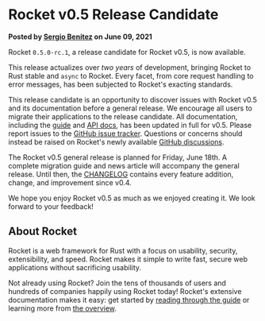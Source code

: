# Rocket v0.5 Release Candidate

<p class="metadata"><strong>
  Posted by <a href="https://sergio.bz">Sergio Benitez</a> on June 09, 2021
</strong></p>

Rocket `0.5.0-rc.1`, a release candidate for Rocket v0.5, is now available.

This release actualizes over _two years_ of development, bringing Rocket to Rust
stable and `async` to Rocket. Every facet, from core request handling to error
messages, has been subjected to Rocket's exacting standards.

This release candidate is an opportunity to discover issues with Rocket v0.5 and
its documentation before a general release. We encourage all users to migrate
their applications to the release candidate. All documentation, including the
[guide] and [API docs], has been updated in full for v0.5. Please report issues
to the [GitHub issue tracker]. Questions or concerns should instead be raised on
Rocket's newly available [GitHub discussions].

The Rocket v0.5 general release is planned for Friday, June 18th. A complete
migration guide and news article will accompany the general release. Until then,
the [CHANGELOG] contains every feature addition, change, and improvement since
v0.4.

We hope you enjoy Rocket v0.5 as much as we enjoyed creating it. We look forward
to your feedback!

[GitHub issue tracker]: https://github.com/SergioBenitez/Rocket/issues
[GitHub discussions]: https://github.com/SergioBenitez/Rocket/discussions
[CHANGELOG]: https://github.com/SergioBenitez/Rocket/blob/v0.5.0-rc.1/CHANGELOG.md
[API docs]: @api-v0.5
[guide]: @guide-v0.5

## About Rocket

Rocket is a web framework for Rust with a focus on usability, security,
extensibility, and speed. Rocket makes it simple to write fast, secure web
applications without sacrificing usability.

Not already using Rocket? Join the tens of thousands of users and hundreds of
companies happily using Rocket today! Rocket's extensive documentation makes it
easy: get started by [reading through the guide](../../guide) or learning more
from [the overview](../../overview).
